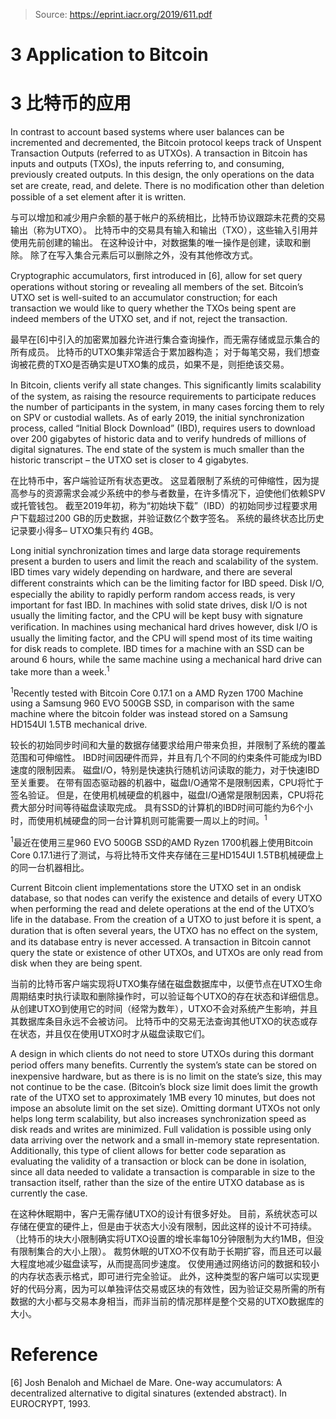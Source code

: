 > Source: https://eprint.iacr.org/2019/611.pdf
# 3 Application to Bitcoin
# 3 比特币的应用 

In contrast to account based systems where user balances can be incremented and decremented, the Bitcoin protocol keeps track of Unspent Transaction Outputs (referred to as UTXOs).
A transaction in Bitcoin has inputs and outputs (TXOs), the inputs referring to, and consuming, previously created outputs.
In this design, the only operations on the data set are create, read, and delete.
There is no modiﬁcation other than deletion possible of a set element after it is written.

与可以增加和减少用户余额的基于帐户的系统相比，比特币协议跟踪未花费的交易输出（称为UTXO）。
比特币中的交易具有输入和输出（TXO），这些输入引用并使用先前创建的输出。
在这种设计中，对数据集的唯一操作是创建，读取和删除。
除了在写入集合元素后可以删除之外，没有其他修改方式。

Cryptographic accumulators, ﬁrst introduced in [6], allow for set query operations without storing or revealing all members of the set.
Bitcoin’s UTXO set is well-suited to an accumulator construction; for each transaction we would like to query whether the TXOs being spent are indeed members of the UTXO set, and if not, reject the transaction.

最早在[6]中引入的加密累加器允许进行集合查询操作，而无需存储或显示集合的所有成员。
比特币的UTXO集非常适合于累加器构造； 对于每笔交易，我们想查询被花费的TXO是否确实是UTXO集的成员，如果不是，则拒绝该交易。

In Bitcoin, clients verify all state changes.
This signiﬁcantly limits scalability of the system, as raising the resource requirements to participate reduces the number of participants in the system, in many cases forcing them to rely on SPV or custodial wallets.
As of early 2019, the initial synchronization process, called “Initial Block Download” (IBD), requires users to download over 200 gigabytes of historic data and to verify hundreds of millions of digital signatures.
The end state of the system is much smaller than the historic transcript – the UTXO set is closer to 4 gigabytes.

在比特币中，客户端验证所有状态更改。
这显着限制了系统的可伸缩性，因为提高参与的资源需求会减少系统中的参与者数量，在许多情况下，迫使他们依赖SPV或托管钱包。
截至2019年初，称为“初始块下载”（IBD）的初始同步过程要求用户下载超过200 GB的历史数据，并验证数亿个数字签名。
系统的最终状态比历史记录要小得多– UTXO集只有约 4GB。

Long initial synchronization times and large data storage requirements present a burden to users and limit the reach and scalability of the system.
IBD times vary widely depending on hardware, and there are several diﬀerent constraints which can be the limiting factor for IBD speed.
Disk I/O, especially the ability to rapidly perform random access reads, is very important for fast IBD.
In machines with solid state drives, disk I/O is not usually the limiting factor, and the CPU will be kept busy with signature veriﬁcation.
In machines using mechanical hard drives however, disk I/O is usually the limiting factor, and the CPU will spend most of its time waiting for disk reads to complete.
IBD times for a machine with an SSD can be around 6 hours, while the same machine using a mechanical hard drive can take more than a week.<sup>1</sup>

<sup>1</sup>Recently tested with Bitcoin Core 0.17.1 on a AMD Ryzen 1700 Machine using a Samsung 960 EVO 500GB SSD, in comparison with the same machine where the bitcoin folder was instead stored on a Samsung HD154UI 1.5TB mechanical drive.

较长的初始同步时间和大量的数据存储要求给用户带来负担，并限制了系统的覆盖范围和可伸缩性。
IBD时间因硬件而异，并且有几个不同的约束条件可能成为IBD速度的限制因素。
磁盘I/O，特别是快速执行随机访问读取的能力，对于快速IBD至关重要。
在带有固态驱动器的机器中，磁盘I/O通常不是限制因素，CPU将忙于签名验证。
但是，在使用机械硬盘的机器中，磁盘I/O通常是限制因素，CPU将花费大部分时间等待磁盘读取完成。
具有SSD的计算机的IBD时间可能约为6个小时，而使用机械硬盘的同一台计算机则可能需要一周以上的时间。<sup>1</sup>

<sup>1</sup>最近在使用三星960 EVO 500GB SSD的AMD Ryzen 1700机器上使用Bitcoin Core 0.17.1进行了测试，与将比特币文件夹存储在三星HD154UI 1.5TB机械硬盘上的同一台机器相比。

Current Bitcoin client implementations store the UTXO set in an ondisk database, so that nodes can verify the existence and details of every UTXO when performing the read and delete operations at the end of the UTXO’s life in the database.
From the creation of a UTXO to just before it is spent, a duration that is often several years, the UTXO has no eﬀect on the system, and its database entry is never accessed.
A transaction in Bitcoin cannot query the state or existence of other UTXOs, and UTXOs are only read from disk when they are being spent.

当前的比特币客户端实现将UTXO集存储在磁盘数据库中，以便节点在UTXO生命周期结束时执行读取和删除操作时，可以验证每个UTXO的存在状态和详细信息。
从创建UTXO到使用它的时间（经常为数年），UTXO不会对系统产生影响，并且其数据库条目永远不会被访问。
比特币中的交易无法查询其他UTXO的状态或存在状态，并且仅在使用UTXO时才从磁盘读取它们。

A design in which clients do not need to store UTXOs during this dormant period oﬀers many beneﬁts.
Currently the system’s state can be stored on inexpensive hardware, but as there is is no limit on the state’s size, this may not continue to be the case.
(Bitcoin’s block size limit does limit the growth rate of the UTXO set to approximately 1MB every 10 minutes, but does not impose an absolute limit on the set size).
Omitting dormant UTXOs not only helps long term scalability, but also increases synchronization speed as disk reads and writes are minimized.
Full validation is possible using only data arriving over the network and a small in-memory state representation.
Additionally, this type of client allows for better code separation as evaluating the validity of a transaction or block can be done in isolation, since all data needed to validate a transaction is comparable in size to the transaction itself, rather than the size of the entire UTXO database as is currently the case.

在这种休眠期中，客户无需存储UTXO的设计有很多好处。
目前，系统状态可以存储在便宜的硬件上，但是由于状态大小没有限制，因此这样的设计不可持续。
（比特币的块大小限制确实将UTXO设置的增长率每10分钟限制为大约1MB，但没有限制集合的大小上限）。
裁剪休眠的UTXO不仅有助于长期扩容，而且还可以最大程度地减少磁盘读写，从而提高同步速度。
仅使用通过网络访问的数据和较小的内存状态表示格式，即可进行完全验证。
此外，这种类型的客户端可以实现更好的代码分离，因为可以单独评估交易或区块的有效性，因为验证交易所需的所有数据的大小都与交易本身相当，而非当前的情况那样是整个交易的UTXO数据库的大小。

# Reference
[6] Josh Benaloh and Michael de Mare. One-way accumulators: A decentralized alternative to digital sinatures (extended abstract). In EUROCRYPT, 1993.